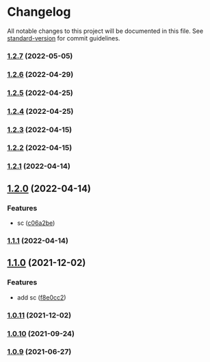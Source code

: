 # Changelog

All notable changes to this project will be documented in this file. See [standard-version](https://github.com/conventional-changelog/standard-version) for commit guidelines.

### [1.2.7](https://github.com/Foreinyel/jvs/compare/v1.2.6...v1.2.7) (2022-05-05)

### [1.2.6](https://github.com/Foreinyel/jvs/compare/v1.2.5...v1.2.6) (2022-04-29)

### [1.2.5](https://github.com/Foreinyel/jvs/compare/v1.2.4...v1.2.5) (2022-04-25)

### [1.2.4](https://github.com/Foreinyel/jvs/compare/v1.2.3...v1.2.4) (2022-04-25)

### [1.2.3](https://github.com/Foreinyel/jvs/compare/v1.2.2...v1.2.3) (2022-04-15)

### [1.2.2](https://github.com/Foreinyel/jvs/compare/v1.2.1...v1.2.2) (2022-04-15)

### [1.2.1](https://github.com/Foreinyel/jvs/compare/v1.2.0...v1.2.1) (2022-04-14)

## [1.2.0](https://github.com/Foreinyel/jvs/compare/v1.1.0...v1.2.0) (2022-04-14)


### Features

* sc ([c06a2be](https://github.com/Foreinyel/jvs/commit/c06a2be3a2bbe11872f7f13462b2f1fea797f7a3))

### [1.1.1](https://github.com/Foreinyel/jvs/compare/v1.1.0...v1.1.1) (2022-04-14)

## [1.1.0](https://github.com/Foreinyel/jvs/compare/v1.0.11...v1.1.0) (2021-12-02)


### Features

* add sc ([f8e0cc2](https://github.com/Foreinyel/jvs/commit/f8e0cc2af436d76b94408d1336936593602f1b01))

### [1.0.11](https://github.com/Foreinyel/jvs/compare/v1.0.10...v1.0.11) (2021-12-02)

### [1.0.10](https://github.com/Foreinyel/jvs/compare/v1.0.8...v1.0.10) (2021-09-24)

### [1.0.9](https://github.com/Foreinyel/jvs/compare/v1.0.8...v1.0.9) (2021-06-27)
